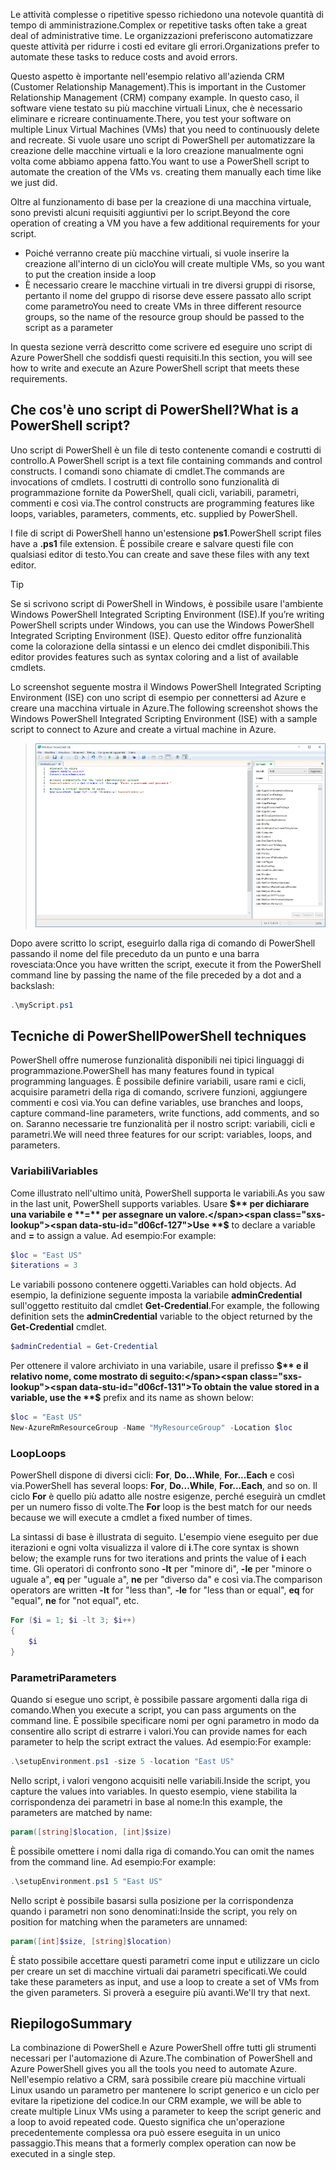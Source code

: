 <span data-ttu-id="d06cf-101">Le attività complesse o ripetitive spesso richiedono una notevole quantità di tempo di amministrazione.</span><span class="sxs-lookup"><span data-stu-id="d06cf-101">Complex or repetitive tasks often take a great deal of administrative time.</span></span> <span data-ttu-id="d06cf-102">Le organizzazioni preferiscono automatizzare queste attività per ridurre i costi ed evitare gli errori.</span><span class="sxs-lookup"><span data-stu-id="d06cf-102">Organizations prefer to automate these tasks to reduce costs and avoid errors.</span></span>

<span data-ttu-id="d06cf-103">Questo aspetto è importante nell'esempio relativo all'azienda CRM (Customer Relationship Management).</span><span class="sxs-lookup"><span data-stu-id="d06cf-103">This is important in the Customer Relationship Management (CRM) company example.</span></span> <span data-ttu-id="d06cf-104">In questo caso, il software viene testato su più macchine virtuali Linux, che è necessario eliminare e ricreare continuamente.</span><span class="sxs-lookup"><span data-stu-id="d06cf-104">There, you test your software on multiple Linux Virtual Machines (VMs) that you need to continuously delete and recreate.</span></span> <span data-ttu-id="d06cf-105">Si vuole usare uno script di PowerShell per automatizzare la creazione delle macchine virtuali e la loro creazione manualmente ogni volta come abbiamo appena fatto.</span><span class="sxs-lookup"><span data-stu-id="d06cf-105">You want to use a PowerShell script to automate the creation of the VMs vs. creating them manually each time like we just did.</span></span>

<span data-ttu-id="d06cf-106">Oltre al funzionamento di base per la creazione di una macchina virtuale, sono previsti alcuni requisiti aggiuntivi per lo script.</span><span class="sxs-lookup"><span data-stu-id="d06cf-106">Beyond the core operation of creating a VM you have a few additional requirements for your script.</span></span> 
- <span data-ttu-id="d06cf-107">Poiché verranno create più macchine virtuali, si vuole inserire la creazione all'interno di un ciclo</span><span class="sxs-lookup"><span data-stu-id="d06cf-107">You will create multiple VMs, so you want to put the creation inside a loop</span></span>
- <span data-ttu-id="d06cf-108">È necessario creare le macchine virtuali in tre diversi gruppi di risorse, pertanto il nome del gruppo di risorse deve essere passato allo script come parametro</span><span class="sxs-lookup"><span data-stu-id="d06cf-108">You need to create VMs in three different resource groups, so the name of the resource group should be passed to the script as a parameter</span></span>

<span data-ttu-id="d06cf-109">In questa sezione verrà descritto come scrivere ed eseguire uno script di Azure PowerShell che soddisfi questi requisiti.</span><span class="sxs-lookup"><span data-stu-id="d06cf-109">In this section, you will see how to write and execute an Azure PowerShell script that meets these requirements.</span></span>

## <a name="what-is-a-powershell-script"></a><span data-ttu-id="d06cf-110">Che cos'è uno script di PowerShell?</span><span class="sxs-lookup"><span data-stu-id="d06cf-110">What is a PowerShell script?</span></span>
<span data-ttu-id="d06cf-111">Uno script di PowerShell è un file di testo contenente comandi e costrutti di controllo.</span><span class="sxs-lookup"><span data-stu-id="d06cf-111">A PowerShell script is a text file containing commands and control constructs.</span></span> <span data-ttu-id="d06cf-112">I comandi sono chiamate di cmdlet.</span><span class="sxs-lookup"><span data-stu-id="d06cf-112">The commands are invocations of cmdlets.</span></span> <span data-ttu-id="d06cf-113">I costrutti di controllo sono funzionalità di programmazione fornite da PowerShell, quali cicli, variabili, parametri, commenti e così via.</span><span class="sxs-lookup"><span data-stu-id="d06cf-113">The control constructs are programming features like loops, variables, parameters, comments, etc. supplied by PowerShell.</span></span>

<span data-ttu-id="d06cf-114">I file di script di PowerShell hanno un'estensione **ps1**.</span><span class="sxs-lookup"><span data-stu-id="d06cf-114">PowerShell script files have a **.ps1** file extension.</span></span> <span data-ttu-id="d06cf-115">È possibile creare e salvare questi file con qualsiasi editor di testo.</span><span class="sxs-lookup"><span data-stu-id="d06cf-115">You can create and save these files with any text editor.</span></span> 

> [!TIP]
> <span data-ttu-id="d06cf-116">Se si scrivono script di PowerShell in Windows, è possibile usare l'ambiente Windows PowerShell Integrated Scripting Environment (ISE).</span><span class="sxs-lookup"><span data-stu-id="d06cf-116">If you’re writing PowerShell scripts under Windows, you can use the Windows PowerShell Integrated Scripting Environment (ISE).</span></span> <span data-ttu-id="d06cf-117">Questo editor offre funzionalità come la colorazione della sintassi e un elenco dei cmdlet disponibili.</span><span class="sxs-lookup"><span data-stu-id="d06cf-117">This editor provides features such as syntax coloring and a list of available cmdlets.</span></span>
>
<span data-ttu-id="d06cf-118">Lo screenshot seguente mostra il Windows PowerShell Integrated Scripting Environment (ISE) con uno script di esempio per connettersi ad Azure e creare una macchina virtuale in Azure.</span><span class="sxs-lookup"><span data-stu-id="d06cf-118">The following screenshot shows the Windows PowerShell Integrated Scripting Environment (ISE) with a sample script to connect to Azure and create a virtual machine in Azure.</span></span>

>![Screenshot di Windows PowerShell ISE con uno script per creare una macchina virtuale aperto nella finestra di modifica.](../media/7-windows-powershell-ise-screenshot.png)

<span data-ttu-id="d06cf-120">Dopo avere scritto lo script, eseguirlo dalla riga di comando di PowerShell passando il nome del file preceduto da un punto e una barra rovesciata:</span><span class="sxs-lookup"><span data-stu-id="d06cf-120">Once you have written the script, execute it from the PowerShell command line by passing the name of the file preceded by a dot and a backslash:</span></span>

```powershell
.\myScript.ps1
```

## <a name="powershell-techniques"></a><span data-ttu-id="d06cf-121">Tecniche di PowerShell</span><span class="sxs-lookup"><span data-stu-id="d06cf-121">PowerShell techniques</span></span>
<span data-ttu-id="d06cf-122">PowerShell offre numerose funzionalità disponibili nei tipici linguaggi di programmazione.</span><span class="sxs-lookup"><span data-stu-id="d06cf-122">PowerShell has many features found in typical programming languages.</span></span> <span data-ttu-id="d06cf-123">È possibile definire variabili, usare rami e cicli, acquisire parametri della riga di comando, scrivere funzioni, aggiungere commenti e così via.</span><span class="sxs-lookup"><span data-stu-id="d06cf-123">You can define variables, use branches and loops, capture command-line parameters, write functions, add comments, and so on.</span></span> <span data-ttu-id="d06cf-124">Saranno necessarie tre funzionalità per il nostro script: variabili, cicli e parametri.</span><span class="sxs-lookup"><span data-stu-id="d06cf-124">We will need three features for our script: variables, loops, and parameters.</span></span>

### <a name="variables"></a><span data-ttu-id="d06cf-125">Variabili</span><span class="sxs-lookup"><span data-stu-id="d06cf-125">Variables</span></span>
<span data-ttu-id="d06cf-126">Come illustrato nell'ultimo unità, PowerShell supporta le variabili.</span><span class="sxs-lookup"><span data-stu-id="d06cf-126">As you saw in the last unit, PowerShell supports variables.</span></span> <span data-ttu-id="d06cf-127">Usare **$** per dichiarare una variabile e **=** per assegnare un valore.</span><span class="sxs-lookup"><span data-stu-id="d06cf-127">Use **$** to declare a variable and **=** to assign a value.</span></span> <span data-ttu-id="d06cf-128">Ad esempio:</span><span class="sxs-lookup"><span data-stu-id="d06cf-128">For example:</span></span>

```powershell
$loc = "East US"
$iterations = 3
```

<span data-ttu-id="d06cf-129">Le variabili possono contenere oggetti.</span><span class="sxs-lookup"><span data-stu-id="d06cf-129">Variables can hold objects.</span></span> <span data-ttu-id="d06cf-130">Ad esempio, la definizione seguente imposta la variabile **adminCredential** sull'oggetto restituito dal cmdlet **Get-Credential**.</span><span class="sxs-lookup"><span data-stu-id="d06cf-130">For example, the following definition sets the **adminCredential** variable to the object returned by the **Get-Credential** cmdlet.</span></span>

```powershell
$adminCredential = Get-Credential
```

<span data-ttu-id="d06cf-131">Per ottenere il valore archiviato in una variabile, usare il prefisso **$** e il relativo nome, come mostrato di seguito:</span><span class="sxs-lookup"><span data-stu-id="d06cf-131">To obtain the value stored in a variable, use the **$** prefix and its name as shown below:</span></span> 

```powershell
$loc = "East US"
New-AzureRmResourceGroup -Name "MyResourceGroup" -Location $loc
```

### <a name="loops"></a><span data-ttu-id="d06cf-132">Loop</span><span class="sxs-lookup"><span data-stu-id="d06cf-132">Loops</span></span>
<span data-ttu-id="d06cf-133">PowerShell dispone di diversi cicli: **For**, **Do...While**, **For...Each** e così via.</span><span class="sxs-lookup"><span data-stu-id="d06cf-133">PowerShell has several loops: **For**, **Do...While**, **For...Each**, and so on.</span></span> <span data-ttu-id="d06cf-134">Il ciclo **For** è quello più adatto alle nostre esigenze, perché eseguirà un cmdlet per un numero fisso di volte.</span><span class="sxs-lookup"><span data-stu-id="d06cf-134">The **For** loop is the best match for our needs because we will execute a cmdlet a fixed number of times.</span></span>

<span data-ttu-id="d06cf-135">La sintassi di base è illustrata di seguito. L'esempio viene eseguito per due iterazioni e ogni volta visualizza il valore di **i**.</span><span class="sxs-lookup"><span data-stu-id="d06cf-135">The core syntax is shown below; the example runs for two iterations and prints the value of **i** each time.</span></span> <span data-ttu-id="d06cf-136">Gli operatori di confronto sono **-lt** per "minore di", **-le** per "minore o uguale a", **eq** per "uguale a", **ne** per "diverso da" e così via.</span><span class="sxs-lookup"><span data-stu-id="d06cf-136">The comparison operators are written **-lt** for "less than", **-le** for "less than or equal", **eq** for "equal", **ne** for "not equal", etc.</span></span>

```powershell
For ($i = 1; $i -lt 3; $i++)
{
    $i
}
```

### <a name="parameters"></a><span data-ttu-id="d06cf-137">Parametri</span><span class="sxs-lookup"><span data-stu-id="d06cf-137">Parameters</span></span>
<span data-ttu-id="d06cf-138">Quando si esegue uno script, è possibile passare argomenti dalla riga di comando.</span><span class="sxs-lookup"><span data-stu-id="d06cf-138">When you execute a script, you can pass arguments on the command line.</span></span> <span data-ttu-id="d06cf-139">È possibile specificare nomi per ogni parametro in modo da consentire allo script di estrarre i valori.</span><span class="sxs-lookup"><span data-stu-id="d06cf-139">You can provide names for each parameter to help the script extract the values.</span></span> <span data-ttu-id="d06cf-140">Ad esempio:</span><span class="sxs-lookup"><span data-stu-id="d06cf-140">For example:</span></span>

```powershell
.\setupEnvironment.ps1 -size 5 -location "East US"
```

<span data-ttu-id="d06cf-141">Nello script, i valori vengono acquisiti nelle variabili.</span><span class="sxs-lookup"><span data-stu-id="d06cf-141">Inside the script, you capture the values into variables.</span></span> <span data-ttu-id="d06cf-142">In questo esempio, viene stabilita la corrispondenza dei parametri in base al nome:</span><span class="sxs-lookup"><span data-stu-id="d06cf-142">In this example, the parameters are matched by name:</span></span>

```powershell
param([string]$location, [int]$size)
```

<span data-ttu-id="d06cf-143">È possibile omettere i nomi dalla riga di comando.</span><span class="sxs-lookup"><span data-stu-id="d06cf-143">You can omit the names from the command line.</span></span> <span data-ttu-id="d06cf-144">Ad esempio:</span><span class="sxs-lookup"><span data-stu-id="d06cf-144">For example:</span></span>

```powershell
.\setupEnvironment.ps1 5 "East US"
```

<span data-ttu-id="d06cf-145">Nello script è possibile basarsi sulla posizione per la corrispondenza quando i parametri non sono denominati:</span><span class="sxs-lookup"><span data-stu-id="d06cf-145">Inside the script, you rely on position for matching when the parameters are unnamed:</span></span>

```powershell
param([int]$size, [string]$location)
```

<span data-ttu-id="d06cf-146">È stato possibile accettare questi parametri come input e utilizzare un ciclo per creare un set di macchine virtuali dai parametri specificati.</span><span class="sxs-lookup"><span data-stu-id="d06cf-146">We could take these parameters as input, and use a loop to create a set of VMs from the given parameters.</span></span> <span data-ttu-id="d06cf-147">Si proverà a eseguire più avanti.</span><span class="sxs-lookup"><span data-stu-id="d06cf-147">We'll try that next.</span></span>

## <a name="summary"></a><span data-ttu-id="d06cf-148">Riepilogo</span><span class="sxs-lookup"><span data-stu-id="d06cf-148">Summary</span></span>
<span data-ttu-id="d06cf-149">La combinazione di PowerShell e Azure PowerShell offre tutti gli strumenti necessari per l'automazione di Azure.</span><span class="sxs-lookup"><span data-stu-id="d06cf-149">The combination of PowerShell and Azure PowerShell gives you all the tools you need to automate Azure.</span></span> <span data-ttu-id="d06cf-150">Nell'esempio relativo a CRM, sarà possibile creare più macchine virtuali Linux usando un parametro per mantenere lo script generico e un ciclo per evitare la ripetizione del codice.</span><span class="sxs-lookup"><span data-stu-id="d06cf-150">In our CRM example, we will be able to create multiple Linux VMs using a parameter to keep the script generic and a loop to avoid repeated code.</span></span> <span data-ttu-id="d06cf-151">Questo significa che un'operazione precedentemente complessa ora può essere eseguita in un unico passaggio.</span><span class="sxs-lookup"><span data-stu-id="d06cf-151">This means that a formerly complex operation can now be executed in a single step.</span></span>